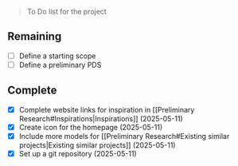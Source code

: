 >To Do list for the project

## Remaining
- [ ] Define a starting scope
- [ ] Define a preliminary PDS
## Complete
- [x] Complete website links for inspiration in [[Preliminary Research#Inspirations|Inspirations]] (2025-05-11)
- [x] Create icon for the homepage (2025-05-11)
- [x] Include more models for [[Preliminary Research#Existing similar projects|Existing similar projects]] (2025-05-11)
- [x] Set up a git repository (2025-05-11)